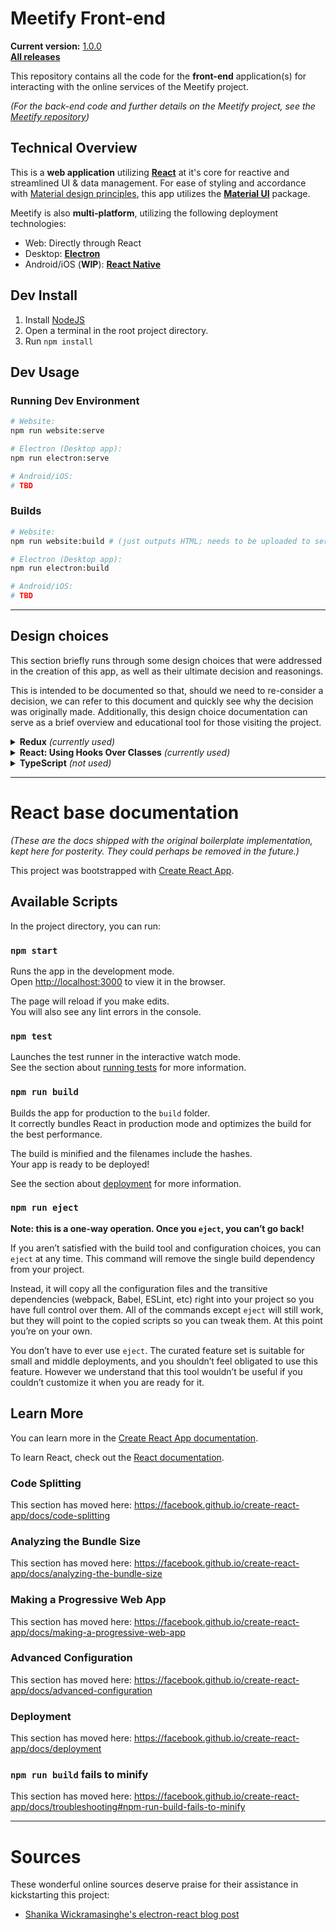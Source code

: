 # Meetify Front-end

**Current version:** [1.0.0](https://github.com/segeeslice/Meetify-UI/releases/tag/v1.0.0)  
**[All releases](https://github.com/segeeslice/Meetify-UI/releases)**

This repository contains all the code for the **front-end** application(s) for
interacting with the online services of the Meetify project.

*(For the back-end code and further details on the Meetify project, see the
[Meetify repository](https://github.com/RobBoeckermann/Meetify))*

## Technical Overview

This is a **web application** utilizing [**React**](https://reactjs.org/) at
it's core for reactive and streamlined UI & data management. For ease of styling
and accordance with [Material design principles](https://material.io/design),
this app utilizes the [**Material UI**](https://material-ui.com/) package.

Meetify is also **multi-platform**, utilizing the following deployment
technologies:

- Web: Directly through React
- Desktop: [**Electron**](https://www.electronjs.org/)
- Android/iOS (**WIP**): [**React Native**](https://reactnative.dev/)

## Dev Install

1. Install [NodeJS](https://nodejs.org/en/)
1. Open a terminal in the root project directory.
1. Run `npm install`

## Dev Usage

### Running Dev Environment

 ``` sh
# Website:
npm run website:serve

# Electron (Desktop app):
npm run electron:serve

# Android/iOS:
# TBD
```

### Builds

``` sh
# Website:
npm run website:build # (just outputs HTML; needs to be uploaded to server...)

# Electron (Desktop app):
npm run electron:build

# Android/iOS:
# TBD
```

---

## Design choices

This section briefly runs through some design choices that were addressed in the
creation of this app, as well as their ultimate decision and reasonings.

This is intended to be documented so that, should we need to re-consider a
decision, we can refer to this document and quickly see why the decision was
originally made. Additionally, this design choice documentation can serve as a
brief overview and educational tool for those visiting the project.

<details>
<summary>
<strong>Redux</strong> <em>(currently used)</em>
</summary>

[Redux](https://redux.js.org/) is a data manager for react programs, creating a
central "state" of data for use across distantly connected UI components.

This can help ensure **clean, consistent, and traceable data flow**, as well as
**potentially increased efficiency**. Although this does involve **increased
complexity** in the short-term, it allows for our app to grow very large with
still-maintainable data.

Many similar implementations of this concept exist, including basic homebrew
ones, but Redux was chosen due to widely being the **most popular**. However, the
simplest alternative we could consider would be React's own
[**Context**](https://reactjs.org/docs/context.html) API.

</details>

<details>
<summary>
<strong>React: Using Hooks Over Classes</strong> <em>(currently used)</em>
</summary>

[React hooks](https://reactjs.org/docs/hooks-intro.html) are a relatively new
feature to React that allow for function components to have all the same
features of a class component.

As some basic examples of the visual difference, the [React
docs](https://reactjs.org/docs/components-and-props.html) show the following two
identical visual components:

**Function Component:**  
``` jsx
function Welcome(props) {
  return <h1>Hello, {props.name}</h1>;
}
```
**Class Component:**  
``` jsx
class Welcome extends React.Component {
  render () {
    return <h1>Hello, {props.name}</h1>;
  }
}
```

Classes used to have the advantage of an **internal state** that could be
watched, resulting in the view being **live updated** upon change. However, now
that functional components have hooks, **they have all the same features as class
components.** Thus, it comes into question which should be used.

Ultimately, it was decided that **hooks (functional components) are better** and
will be used throughout the program. Simply put, they're **simpler**, and
**practically required for Redux** *(due to common [Redux
hooks](https://react-redux.js.org/api/hooks#using-hooks-in-a-react-redux-app)
like useSelector and useDispatch)*. Additionally, they better encourage smaller
components, allowing for a more manageable internal architecture.

Further research confirms and better explains these sentiments:

- [6 Reasons to Use React Hooks Instead of Classes](https://blog.bitsrc.io/6-reasons-to-use-react-hooks-instead-of-classes-7e3ee745fe04)
- [Why We Switched to React Hooks](https://blog.bitsrc.io/why-we-switched-to-react-hooks-48798c42c7f)
- [React Hooks versus Classes](https://medium.com/better-programming/react-hooks-vs-classes-add2676a32f2)

Thus, for consistency, code brevity, and compatibility, **hooks / function
components should be utilized everywhere in the program.**

</details>


<details>
<summary>
<strong>TypeScript</strong> <em>(not used)</em>
</summary>

[TypeScript](https://www.typescriptlang.org/) is a JavaScript extension that
allows for further OOP practices and the validation that comes with it.

This was ultimately **not used** for Meetify. Although the benefits may be
useful, it also adds a layer of **increased complexity**. There are also notes
of it resulting in **incompatibilities** in some cases, potentially resulting in
more headache than it's worht. Perhaps most of all, it seemed **unnecessary**
and, per Occam's Razor, was not used in Meetify.

</details>


--- 

# React base documentation

*(These are the docs shipped with the original boilerplate implementation, kept
here for posterity. They could perhaps be removed in the future.)*

This project was bootstrapped with [Create React App](https://github.com/facebook/create-react-app).

## Available Scripts

In the project directory, you can run:

### `npm start`

Runs the app in the development mode.<br />
Open [http://localhost:3000](http://localhost:3000) to view it in the browser.

The page will reload if you make edits.<br />
You will also see any lint errors in the console.

### `npm test`

Launches the test runner in the interactive watch mode.<br />
See the section about [running tests](https://facebook.github.io/create-react-app/docs/running-tests) for more information.

### `npm run build`

Builds the app for production to the `build` folder.<br />
It correctly bundles React in production mode and optimizes the build for the best performance.

The build is minified and the filenames include the hashes.<br />
Your app is ready to be deployed!

See the section about [deployment](https://facebook.github.io/create-react-app/docs/deployment) for more information.

### `npm run eject`

**Note: this is a one-way operation. Once you `eject`, you can’t go back!**

If you aren’t satisfied with the build tool and configuration choices, you can `eject` at any time. This command will remove the single build dependency from your project.

Instead, it will copy all the configuration files and the transitive dependencies (webpack, Babel, ESLint, etc) right into your project so you have full control over them. All of the commands except `eject` will still work, but they will point to the copied scripts so you can tweak them. At this point you’re on your own.

You don’t have to ever use `eject`. The curated feature set is suitable for small and middle deployments, and you shouldn’t feel obligated to use this feature. However we understand that this tool wouldn’t be useful if you couldn’t customize it when you are ready for it.

## Learn More

You can learn more in the [Create React App documentation](https://facebook.github.io/create-react-app/docs/getting-started).

To learn React, check out the [React documentation](https://reactjs.org/).

### Code Splitting

This section has moved here: https://facebook.github.io/create-react-app/docs/code-splitting

### Analyzing the Bundle Size

This section has moved here: https://facebook.github.io/create-react-app/docs/analyzing-the-bundle-size

### Making a Progressive Web App

This section has moved here: https://facebook.github.io/create-react-app/docs/making-a-progressive-web-app

### Advanced Configuration

This section has moved here: https://facebook.github.io/create-react-app/docs/advanced-configuration

### Deployment

This section has moved here: https://facebook.github.io/create-react-app/docs/deployment

### `npm run build` fails to minify

This section has moved here: https://facebook.github.io/create-react-app/docs/troubleshooting#npm-run-build-fails-to-minify



---

# Sources

These wonderful online sources deserve praise for their assistance in
kickstarting this project:

- [Shanika Wickramasinghe's electron-react blog post](https://blog.bitsrc.io/building-an-electron-app-with-electron-react-boilerplate-c7ef8d010a91)

